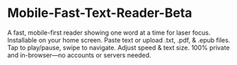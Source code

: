 # Mobile-Fast-Text-Reader-Beta
A fast, mobile-first reader showing one word at a time for laser focus. Installable on your home screen. Paste text or upload .txt, .pdf, &amp; .epub files. Tap to play/pause, swipe to navigate. Adjust speed &amp; text size. 100% private and in-browser—no accounts or servers needed.
